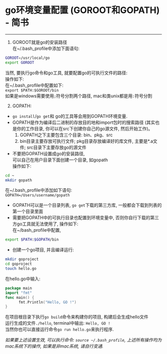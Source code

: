 
# go环境变量配置 (GOROOT和GOPATH) - 简书

* * *

1.  GOROOT就是go的安装路径  
    在~/.bash\_profile中添加下面语句:

```bash
GOROOT=/usr/local/go
export GOROOT
```

当然, 要执行go命令和go工具, 就要配置go的可执行文件的路径:  
操作如下:  
在~/.bash\_profile中配置如下:  
`export $PATH:$GOROOT/bin`  
如果是windows需要使用`;`符号分割两个路径, mac和类unix都是用`:`符号分割

2.  GOPATH:

*   `go install`/`go get`和 go的工具等会用到GOPATH环境变量.
*   GOPATH是作为编译后二进制的存放目的地和import包时的搜索路径 (其实也是你的工作目录, 你可以在src下创建你自己的go源文件, 然后开始工作)。
    1.  GOPATH之下主要包含三个目录: bin、pkg、src
    2.  bin目录主要存放可执行文件; pkg目录存放编译好的库文件, 主要是\*.a文件; src目录下主要存放go的源文件
*   不要把GOPATH设置成go的安装路径,  
    可以自己在用户目录下面创建一个目录, 如gopath  
    操作如下:

```bash
cd ~
mkdir gopath
```

在~/.bash\_profile中添加如下语句:  
`GOPATH=/Users/username/gopath`

*   GOPATH可以是一个目录列表, `go get`下载的第三方库, 一般都会下载到列表的第一个目录里面
*   需要把GOPATH中的可执行目录也配置到环境变量中, 否则你自行下载的第三方go工具就无法使用了, 操作如下:  
    在~/bash\_profile中配置,

```bash
export $PATH:$GOPATH/bin
```

*   创建一个go项目, 并且编译运行:

```bash
mkdir goproject
cd goproject
touch hello.go
```

在hello.go中输入:

```go
package main
import "fmt"
func main() {
      fmt.Println("Hello, GO !")
}
```

在项目根目录下执行`go build`命令来构建你的项目, 构建后会生成hello文件  
运行生成的文件`./hello`, terminal中输出: `Hello, GO !`  
当然你也可以直接运行命令`go run hello.go`来执行程序.

_如果要上述设置生效, 可以执行命令: `source ~/.bash_profile`, 上述所有操作均为mac系统下的操作, 如果是非mac系统, 请自行变通._